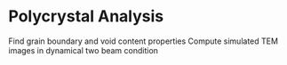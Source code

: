 # Polycrystal Analysis
 Find grain boundary and void content properties
 Compute simulated TEM images in dynamical two beam condition
